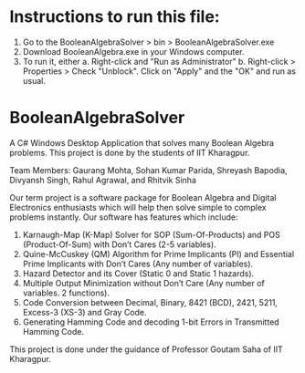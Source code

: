 # Instructions to run this file:
1. Go to the BooleanAlgebraSolver > bin > BooleanAlgebraSolver.exe
2. Download BooleanAlgebra.exe in your Windows computer.
3. To run it, either
  a. Right-click and "Run as Administrator"
  b. Right-click > Properties > Check "Unblock". Click on "Apply" and the "OK" and run as usual.

# BooleanAlgebraSolver
A C# Windows Desktop Application that solves many Boolean Algebra problems. 
This project is done by the students of IIT Kharagpur.

Team Members:
Gaurang Mohta,
Sohan Kumar Parida,
Shreyash Bapodia,
Divyansh Singh,
Rahul Agrawal,
and Rhitvik Sinha

Our term project is a software package for Boolean Algebra and Digital Electronics enthusiasts which will help then solve simple to complex problems instantly. Our software has features which include:

1. Karnaugh-Map (K-Map) Solver for SOP (Sum-Of-Products) and POS (Product-Of-Sum) with Don’t Cares (2-5 variables).
2. Quine-McCuskey (QM) Algorithm for Prime Implicants (PI) and Essential Prime Implicants with Don’t Cares (Any number of variables).
3. Hazard Detector and its Cover (Static 0 and Static 1 hazards).
4. Multiple Output Minimization without Don’t Care (Any number of variables. 2 functions). 
5. Code Conversion between Decimal, Binary, 8421 (BCD), 2421, 5211, Excess-3 (XS-3) and Gray Code.
6. Generating Hamming Code and decoding 1-bit Errors in Transmitted Hamming Code.

This project is done under the guidance of Professor Goutam Saha of IIT Kharagpur.
